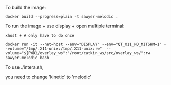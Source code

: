 
To build the image:
```
docker build --progress=plain -t sawyer-melodic .

```

To run the image + use display + open multiple terminal:

```
xhost + # only have to do once

docker run -it --net=host --env="DISPLAY" --env="QT_X11_NO_MITSHM=1" --volume="/tmp/.X11-unix:/tmp/.X11-unix:rw"  --volume="${PWD}/overlay_ws":"/root/catkin_ws/src/overlay_ws/":rw  sawyer-melodic bash
```

To use ./intera.sh, 

you need to change 'kinetic' to 'melodic'
